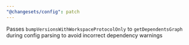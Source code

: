 ```yaml
---
"@changesets/config": patch
---
```


Passes `bumpVersionsWithWorkspaceProtocolOnly` to `getDependentsGraph` during config parsing to avoid incorrect dependency warnings
